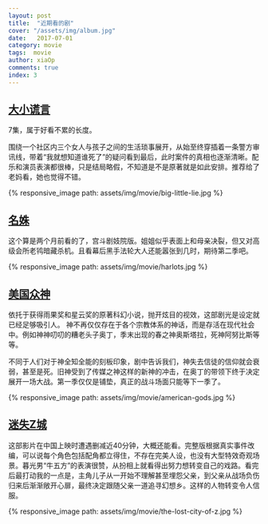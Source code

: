 ```yaml
---
layout: post
title:  "近期看的剧"
cover: "/assets/img/album.jpg"
date:   2017-07-01
category: movie
tags:  movie
author: xiaOp
comments: true
index: 3
---
```


## [大小谎言](https://movie.douban.com/subject/25953429/)

7集，属于好看不累的长度。

围绕一个社区内三个女人与孩子之间的生活琐事展开，从始至终穿插着一条警方审讯线，带着“我就想知道谁死了”的疑问看到最后，此时案件的真相也逐渐清晰。配乐和演员表演都很棒，只是结局略假，不知道是不是原著就是如此安排。推荐给了老妈看，她也觉得不错。

{% responsive_image path: assets/img/movie/big-little-lie.jpg %}

## [名姝](https://movie.douban.com/subject/26805324/)

这个算是两个月前看的了，宫斗剧妓院版。姐姐似乎表面上和母亲决裂，但又对高级会所老鸨暗藏杀机。且看幕后黑手法轮大人还能嚣张到几时，期待第二季吧。

{% responsive_image path: assets/img/movie/harlots.jpg %}

## [美国众神](https://movie.douban.com/subject/6308210/)

依托于获得雨果奖和星云奖的原著科幻小说，抛开炫目的视效，这部剧光是设定就已经足够吸引人。
神不再仅仅存在于各个宗教体系的神话，而是存活在现代社会中。例如神神叨叨的糟老头子奥丁，季末出现的春之神奥斯塔拉，死神阿努比斯等等。

不同于人们对于神全知全能的刻板印象，剧中告诉我们，神失去信徒的信仰就会衰弱，甚至是死。旧神受到了传媒之神这样的新神的冲击，在奥丁的带领下终于决定展开一场大战。第一季仅仅是铺垫，真正的战斗场面只能等下一季了。

{% responsive_image path: assets/img/movie/american-gods.jpg %}

## [迷失Z城](https://movie.douban.com/subject/3025669/)

这部影片在中国上映时遭遇删减近40分钟，大概还能看。完整版根据真实事件改编，可以说每个角色包括配角都立得住，不存在完美人设，也没有大型特效奇观场景。暮光男“牛五方”的表演很赞，从扮相上就看得出努力想转变自己的戏路。看完后最打动我的一点是，主角儿子从一开始不理解甚至埋怨父亲，到父亲从战场负伤归来后渐渐敞开心扉，最终决定跟随父亲一道追寻幻想乡。这样的人物转变令人信服。

{% responsive_image path: assets/img/movie/the-lost-city-of-z.jpg %}
